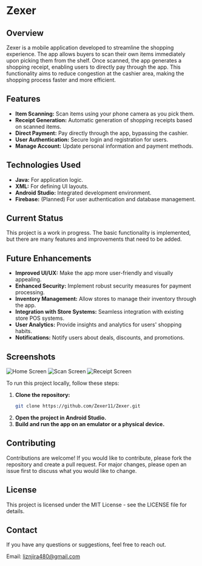 # Zexer

## Overview

Zexer is a mobile application developed to streamline the shopping experience. The app allows buyers to scan their own items immediately upon picking them from the shelf. Once scanned, the app generates a shopping receipt, enabling users to directly pay through the app. This functionality aims to reduce congestion at the cashier area, making the shopping process faster and more efficient.

## Features

- **Item Scanning:** Scan items using your phone camera as you pick them.
- **Receipt Generation:** Automatic generation of shopping receipts based on scanned items.
- **Direct Payment:** Pay directly through the app, bypassing the cashier.
- **User Authentication:** Secure login and registration for users.
- **Manage Account:** Update personal information and payment methods.

## Technologies Used

- **Java:** For application logic.
- **XML:** For defining UI layouts.
- **Android Studio:** Integrated development environment.
- **Firebase:** (Planned) For user authentication and database management.

## Current Status

This project is a work in progress. The basic functionality is implemented, but there are many features and improvements that need to be added.

## Future Enhancements

- **Improved UI/UX:** Make the app more user-friendly and visually appealing.
- **Enhanced Security:** Implement robust security measures for payment processing.
- **Inventory Management:** Allow stores to manage their inventory through the app.
- **Integration with Store Systems:** Seamless integration with existing store POS systems.
- **User Analytics:** Provide insights and analytics for users' shopping habits.
- **Notifications:** Notify users about deals, discounts, and promotions.

## Screenshots

![Home Screen](screenshots/home_screen.png)
![Scan Screen](screenshots/scan_screen.png)
![Receipt Screen](screenshots/receipt_screen.png)


To run this project locally, follow these steps:

1. **Clone the repository:**
   ```bash
   git clone https://github.com/Zexer11/Zexer.git
2. **Open the project in Android Studio.**
3. **Build and run the app on an emulator or a physical device.**   

## Contributing
Contributions are welcome! If you would like to contribute, please fork the repository and create a pull request. For major changes, please open an issue first to discuss what you would like to change.

## License
This project is licensed under the MIT License - see the LICENSE file for details.

## Contact
If you have any questions or suggestions, feel free to reach out.

Email: liznjira480@gmail.com
